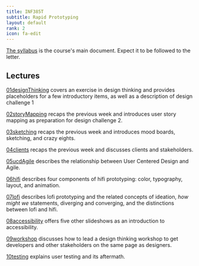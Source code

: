 ```yaml
---
title: INF385T
subtitle: Rapid Prototyping
layout: default
rank: 2
icon: fa-edit
---
```



[The syllabus](/rapidproto/syllabus.pdf) is the course's main document. Expect it to be followed to the letter.

## Lectures

[01designThinking](/rapidproto/01designThinking/index.html) covers an exercise in design thinking and provides placeholders for a few introductory items, as well as a description of design challenge 1

[02storyMapping](/rapidproto/02storyMapping/index.html) recaps the previous week and introduces user story mapping as preparation for design challenge 2.

[03sketching](/rapidproto/03sketching/index.html) recaps the previous week and introduces mood boards, sketching, and crazy eights.

[04clients](/rapidproto/04clients/index.html) recaps the previous week and discusses clients and stakeholders.

[05ucdAgile](/rapidproto/05ucdAgile/index.html) describes the relationship between User Centered Design and Agile.

[06hifi](/rapidproto/06hifi/index.html) describes four components of hifi prototyping: color, typography, layout, and animation.

[07lofi](/rapidproto/07lofi/index.html) describes lofi prototyping and the related concepts of ideation, *how might we* statements, diverging and converging, and the distinctions between lofi and hifi.

[08accessibility](/rapidproto/08accessibility/index.html) offers five other slideshows as an introduction to accessibility.

[09workshop](/rapidproto/09workshop/index.html) discusses how to lead a design thinking workshop to get developers and other stakeholders on the same page as designers.

[10testing](/rapidproto/10testing/index.html) explains user testing and its aftermath.

